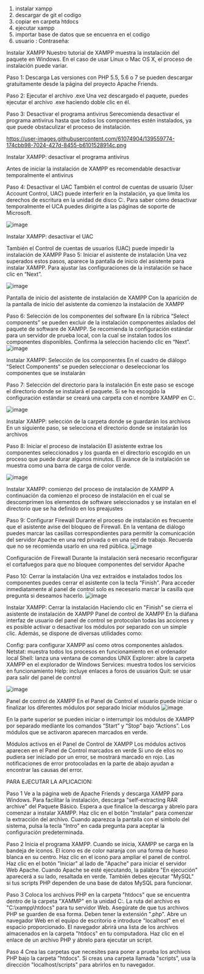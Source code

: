 # 


1. instalar xampp
2. descargar de git el codigo
3. copiar en carpeta htdocs
4. ejecutar xampp
5. importar base de datos que se encuenra en el codigo
6. usuario :    Contraseña: 


Instalar XAMPP
Nuestro tutorial de XAMPP muestra la instalación del paquete en Windows. En el caso de usar Linux o Mac OS X, el proceso de instalación puede variar.

Paso 1: Descarga
Las versiones con PHP 5.5, 5.6 o 7 se pueden descargar gratuitamente desde la página del proyecto Apache Friends.

Paso 2: Ejecutar el archivo .exe
Una vez descargado el paquete, puedes ejecutar el archivo .exe haciendo doble clic en él.

Paso 3: Desactivar el programa antivirus
Serecomienda desactivar el programa antivirus hasta que todos los componentes estén instalados, ya que puede obstaculizar el proceso de instalación.

https://user-images.githubusercontent.com/61074904/139559774-174cbb98-7024-427d-8455-b6101528914c.png

Instalar XAMPP: desactivar el programa antivirus 

Antes de iniciar la instalación de XAMPP es recomendable desactivar temporalmente el antivirus

Paso 4: Desactivar el UAC
También el control de cuentas de usuario (User Account Control, UAC) puede interferir en la instalación, ya que limita los derechos de escritura en la unidad de disco C:\. Para saber cómo desactivar temporalmente el UCA puedes dirigirte a las páginas de soporte de Microsoft.

![image](https://user-images.githubusercontent.com/61074904/139559774-174cbb98-7024-427d-8455-b6101528914c.png)


Instalar XAMPP: desactivar el UAC

También el Control de cuentas de usuarios (UAC) puede impedir la instalación de XAMPP
Paso 5: Iniciar el asistente de instalación
Una vez superados estos pasos, aparece la pantalla de inicio del asistente para instalar XAMPP. Para ajustar las configuraciones de la instalación se hace clic en “Next”.


![image](https://user-images.githubusercontent.com/61074904/139559778-4154f9d2-bb40-4bb2-9f4e-f3a1c72e2763.png)


Pantalla de inicio del asistente de instalación de XAMPP
Con la aparición de la pantalla de inicio del asistente da comienzo la instalación de XAMPP

Paso 6: Selección de los componentes del software
En la rúbrica “Select components” se pueden excluir de la instalación componentes aislados del paquete de software de XAMPP. Se recomienda la configuración estándar para un servidor de prueba local, con la cual se instalan todos los componentes disponibles. Confirma la selección haciendo clic en “Next”.
![image](https://user-images.githubusercontent.com/61074904/139559795-7c459e12-2dd5-4b1c-aa71-4b0715dcc14a.png)


Instalar XAMPP: Selección de los componentes 
En el cuadro de diálogo “Select Components“ se pueden seleccionar o deseleccionar los componentes que se instalarán

Paso 7: Selección del directorio para la instalación
En este paso se escoge el directorio donde se instalará el paquete. Si se ha escogido la configuración estándar se creará una carpeta con el nombre XAMPP en C:\.

![image](https://user-images.githubusercontent.com/61074904/139559799-a4f8cb19-2b3d-49c9-bb30-69382dfa4391.png)

Instalar XAMPP: selección de la carpeta donde se guardarán los archivos
En un siguiente paso, se selecciona el directorio donde se instalarán los archivos

Paso 8: Iniciar el proceso de instalación
El asistente extrae los componentes seleccionados y los guarda en el directorio escogido en un proceso que puede durar algunos minutos. El avance de la instalación se muestra como una barra de carga de color verde.

![image](https://user-images.githubusercontent.com/61074904/139559802-b5436cf7-7bcb-45cc-98be-b40aa8e859a5.png)

Instalar XAMPP: comienzo del proceso de instalación de XAMPP
A continuación da comienzo el proceso de instalación en el cual se descomprimen los elementos de software seleccionados y se instalan en el directorio que se ha definido en los preajustes

Paso 9: Configurar Firewall
Durante el proceso de instalación es frecuente que el asistente avise del bloqueo de Firewall. En la ventana de diálogo puedes marcar las casillas correspondientes para permitir la comunicación del servidor Apache en una red privada o en una red de trabajo. Recuerda que no se recomienda usarlo en una red pública.
![image](https://user-images.githubusercontent.com/61074904/139559811-c8f1fa73-ef8d-4a6a-b9cc-a84428002c91.png)


Configuración de Firewall
Durante la instalación será necesario reconfigurar el cortafuegos para que no bloquee componentes del servidor Apache

Paso 10: Cerrar la instalación
Una vez extraídos e instalados todos los componentes puedes cerrar el asistente con la tecla “Finish”. Para acceder inmediatamente al panel de control solo es necesario marcar la casilla que pregunta si deseamos hacerlo.
![image](https://user-images.githubusercontent.com/61074904/139559818-bf586b0b-1a0c-41cb-962e-3d7ab513f9b2.png)


Instalar XAMPP: Cerrar la instalación
Haciendo clic en "Finish" se cierra el asistente de instalación de XAMPP
Panel de control de XAMPP
En la diáfana interfaz de usuario del panel de control se protocolan todas las acciones y es posible activar o desactivar los módulos por separado con un simple clic. Además, se dispone de diversas utilidades como:

Config: para configurar XAMPP así como otros componentes aislados.
Netstat: muestra todos los procesos en funcionamiento en el ordenador local
Shell: lanza una ventana de comandos UNIX
Explorer: abre la carpeta XAMPP en el explorador de Windows
Services: muestra todos los servicios en funcionamiento
Help: incluye enlaces a foros de usuarios
Quit: se usar para salir del panel de control

![image](https://user-images.githubusercontent.com/61074904/139559824-7caec08a-1664-472e-bc19-8551351f4dca.png)

Panel de control de XAMPP
En el Panel de Control el usuario puede iniciar o finalizar los diferentes módulos por separado
Iniciar módulos
![image](https://user-images.githubusercontent.com/61074904/139559831-7cefa4d3-f733-4a5a-96aa-aedc25a9269d.png)

En la parte superior se pueden iniciar o interrumpir los módulos de XAMPP por separado mediante los comandos “Start” y “Stop” bajo “Actions”. Los módulos que se activaron aparecen marcados en verde. 

Módulos activos en el Panel de Control de XAMPP
Los módulos activos aparecen en el Panel de Control marcados en verde
Si uno de ellos no pudiera ser iniciado por un error, se mostrará marcado en rojo. Las notificaciones de error protocoladas en la parte de abajo ayudan a encontrar las causas del error.

PARA EJECUTAR LA APLICACION:

Paso 1
Ve a la página web de Apache Friends y descarga XAMPP para Windows. Para facilitar la instalación, descarga "self-extracting RAR archive" del Paquete Básico. Espera a que finalice la descarga y ábrelo para comenzar a instalar XAMPP. Haz clic en el botón "Instalar" para comenzar la extracción del archivo. Cuando aparezca la pantalla con el símbolo del sistema, pulsa la tecla "Intro" en cada pregunta para aceptar la configuración predeterminada.


 
Paso 2
Inicia el programa XAMPP. Cuando se inicia, XAMPP se carga en la bandeja de iconos. El icono es de color naranja con una forma de hueso blanca en su centro. Haz clic en el icono para ampliar el panel de control. Haz clic en el botón "Iniciar" al lado de "Apache" para iniciar el servidor Web Apache. Cuando Apache se esté ejecutando, la palabra "En ejecución" aparecerá a su lado, resaltada en verde. También debes ejecutar "MySQL" si tus scripts PHP dependen de una base de datos MySQL para funcionar.

Paso 3
Coloca los archivos PHP en la carpeta "htdocs" que se encuentra dentro de la carpeta "XAMMP" en la unidad C:. La ruta del archivo es "C:\xampp\htdocs" para tu servidor Web. Asegúrate de que tus archivos PHP se guarden de esa forma. Deben tener la extensión ".php". Abre un navegador Web en el equipo de escritorio e introduce "localhost" en el espacio proporcionado. El navegador abrirá una lista de los archivos almacenados en la carpeta "htdocs" en tu computadora. Haz clic en el enlace de un archivo PHP y ábrelo para ejecutar un script.

Paso 4
Crea las carpetas que necesites para poner a prueba los archivos PHP bajo la carpeta "htdocs". Si creas una carpeta llamada "scripts", usa la dirección "localhost/scripts" para abrirlos en tu navegador.
